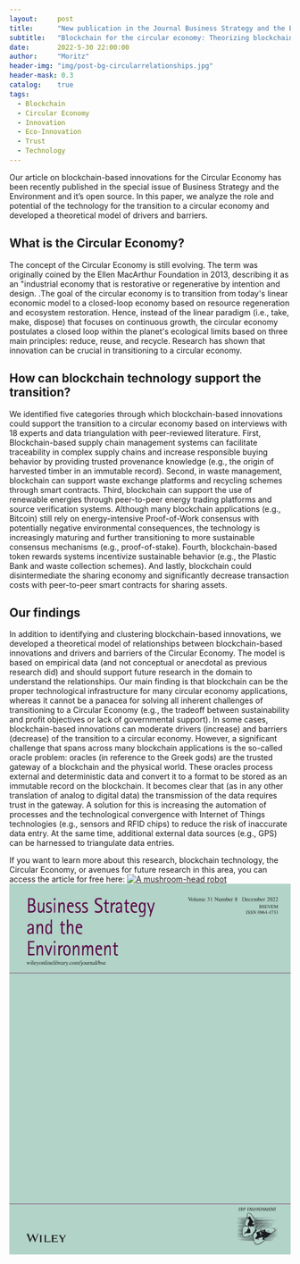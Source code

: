 ```yaml
---
layout:     post
title:      "New publication in the Journal Business Strategy and the Environment" 
subtitle:   "Blockchain for the circular economy: Theorizing blockchain's role in the transition to a circular economy through an empirical investigation"
date:       2022-5-30 22:00:00
author:     "Moritz"
header-img: "img/post-bg-circularrelationships.jpg"
header-mask: 0.3
catalog:    true
tags:
  - Blockchain
  - Circular Economy
  - Innovation
  - Eco-Innovation
  - Trust
  - Technology
---
```


Our article on blockchain-based innovations for the Circular Economy has been recently published in the special issue of Business Strategy and the Environment and it’s open source. 
In this paper, we analyze the role and potential of the technology for the transition to a circular economy and developed a theoretical model of drivers and barriers. 

## What is the Circular Economy?
The concept of the Circular Economy is still evolving. The term was originally coined by the Ellen MacArthur Foundation in 2013, describing it as an "industrial economy that is restorative or regenerative by intention and design.
.The goal of the circular economy is to transition from today's linear economic model to a closed-loop economy based on resource regeneration and ecosystem restoration. Hence, instead of the linear paradigm (i.e., take, make, dispose) that focuses on continuous growth, the circular economy postulates a closed loop within the planet's ecological limits based on three main principles: reduce, reuse, and recycle. Research has shown that innovation can be crucial in transitioning to a circular economy.

## How can blockchain technology support the transition?
We identified five categories through which blockchain-based innovations could support the transition to a circular economy based on interviews with 18 experts and data triangulation with peer-reviewed literature. First, Blockchain-based supply chain management systems can facilitate traceability in complex supply chains and increase responsible buying behavior by providing trusted provenance knowledge (e.g., the origin of harvested timber in an immutable record). Second, in waste management, blockchain can support waste exchange platforms and recycling schemes through smart contracts. Third, blockchain can support the use of renewable energies through peer-to-peer energy trading platforms and source verification systems. Although many blockchain applications (e.g., Bitcoin) still rely on energy-intensive Proof-of-Work consensus with potentially negative environmental consequences, the technology is increasingly maturing and further transitioning to more sustainable consensus mechanisms (e.g., proof-of-stake). Fourth, blockchain-based token rewards systems incentivize sustainable behavior (e.g., the Plastic Bank and waste collection schemes). And lastly, blockchain could disintermediate the sharing economy and significantly decrease transaction costs with peer-to-peer smart contracts for sharing assets.

## Our findings
In addition to identifying and clustering blockchain-based innovations, we developed a theoretical model of relationships between blockchain-based innovations and drivers and barriers of the Circular Economy. The model is based on empirical data (and not conceptual or anecdotal as previous research did) and should support future research in the domain to understand the relationships. Our main finding is that blockchain can be the proper technological infrastructure for many circular economy applications, whereas it cannot be a panacea for solving all inherent challenges of transitioning to a Circular Economy (e.g., the tradeoff between sustainability and profit objectives or lack of governmental support). In some cases, blockchain-based innovations can moderate drivers (increase) and barriers (decrease) of the transition to a circular economy. However, a significant challenge that spans across many blockchain applications is the so-called oracle problem: oracles (in reference to the Greek gods) are the trusted gateway of a blockchain and the physical world. These oracles process external and deterministic data and convert it to a format to be stored as an immutable record on the blockchain. It becomes clear that (as in any other translation of analog to digital data) the transmission of the data requires trust in the gateway.
A solution for this is increasing the automation of processes and the technological convergence with Internet of Things technologies (e.g., sensors and RFID chips) to reduce the risk of inaccurate data entry. At the same time, additional external data sources (e.g., GPS) can be harnessed to triangulate data entries.

If you want to learn more about this research, blockchain technology, the Circular Economy, or avenues for future research in this area, you can access the article for free here: 
[![A mushroom-head robot](https://onlinelibrary.wiley.com/cover/10990836/bse.v31.8.cover.jpg)](https://onlinelibrary.wiley.com/doi/full/10.1002/bse.3032)
![](/img/in-post/bse.jpg)

